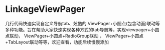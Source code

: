 # LinkageViewPager
几行代码快速实现自定义导航tab、炫酷的 ViewPager+小圆点(包含动画)联动等多种功能。旨在帮助大家快速实现各种方式的tab导航等，实现viewpager+小圆点联动， ViewPager+小圆点+RadioGroup联动 ， ViewPager+小圆点+TabLayout联动等等，欢迎查看，功能后续慢慢添加
